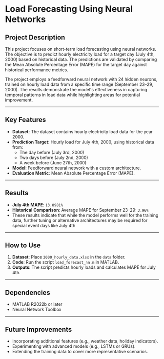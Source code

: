 # Load Forecasting Using Neural Networks

## Project Description
This project focuses on short-term load forecasting using neural networks. The objective is to predict hourly electricity load for a target day (July 4th, 2000) based on historical data. The predictions are validated by comparing the Mean Absolute Percentage Error (MAPE) for the target day against historical performance metrics.

The project employs a feedforward neural network with 24 hidden neurons, trained on hourly load data from a specific time range (September 23–29, 2000). The results demonstrate the model's effectiveness in capturing temporal patterns in load data while highlighting areas for potential improvement.

---

## Key Features
- **Dataset**: The dataset contains hourly electricity load data for the year 2000.
- **Prediction Target**: Hourly load for July 4th, 2000, using historical data from:
  - The day before (July 3rd, 2000)
  - Two days before (July 2nd, 2000)
  - A week before (June 27th, 2000)
- **Model**: Feedforward neural network with a custom architecture.
- **Evaluation Metric**: Mean Absolute Percentage Error (MAPE).

---

## Results
- **July 4th MAPE**: `13.8981%`
- **Historical Comparison**: Average MAPE for September 23–29: `3.96%`
- These results indicate that while the model performs well for the training data, further tuning or alternative architectures may be required for special event days like July 4th.

---

## How to Use
1. **Dataset**: Place `2000_hourly_data.xlsx` in the `data` folder.
2. **Code**: Run the script `load_forecast_nn.m` in MATLAB.
3. **Outputs**: The script predicts hourly loads and calculates MAPE for July 4th.

---

## Dependencies
- MATLAB R2022b or later
- Neural Network Toolbox

---

## Future Improvements
- Incorporating additional features (e.g., weather data, holiday indicators).
- Experimenting with advanced models (e.g., LSTMs or GRUs).
- Extending the training data to cover more representative scenarios.
